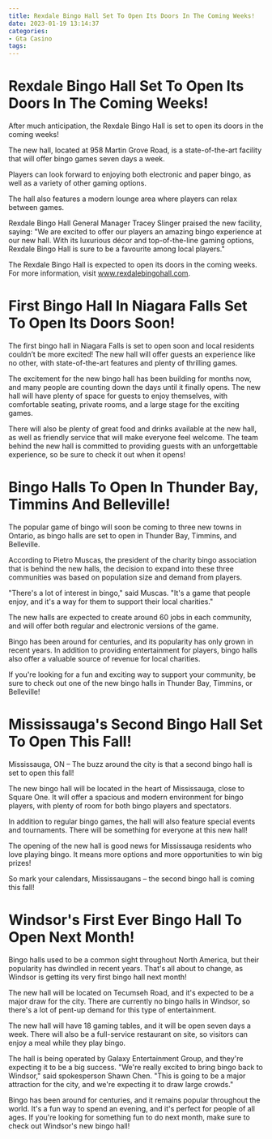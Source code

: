 ```yaml
---
title: Rexdale Bingo Hall Set To Open Its Doors In The Coming Weeks!
date: 2023-01-19 13:14:37
categories:
- Gta Casino
tags:
---
```



#  Rexdale Bingo Hall Set To Open Its Doors In The Coming Weeks!

After much anticipation, the Rexdale Bingo Hall is set to open its doors in the coming weeks!

The new hall, located at 958 Martin Grove Road, is a state-of-the-art facility that will offer bingo games seven days a week.

Players can look forward to enjoying both electronic and paper bingo, as well as a variety of other gaming options.

The hall also features a modern lounge area where players can relax between games.

Rexdale Bingo Hall General Manager Tracey Slinger praised the new facility, saying: "We are excited to offer our players an amazing bingo experience at our new hall. With its luxurious décor and top-of-the-line gaming options, Rexdale Bingo Hall is sure to be a favourite among local players."

The Rexdale Bingo Hall is expected to open its doors in the coming weeks. For more information, visit www.rexdalebingohall.com.

#  First Bingo Hall In Niagara Falls Set To Open Its Doors Soon!

The first bingo hall in Niagara Falls is set to open soon and local residents couldn’t be more excited! The new hall will offer guests an experience like no other, with state-of-the-art features and plenty of thrilling games.

The excitement for the new bingo hall has been building for months now, and many people are counting down the days until it finally opens. The new hall will have plenty of space for guests to enjoy themselves, with comfortable seating, private rooms, and a large stage for the exciting games.

There will also be plenty of great food and drinks available at the new hall, as well as friendly service that will make everyone feel welcome. The team behind the new hall is committed to providing guests with an unforgettable experience, so be sure to check it out when it opens!

#  Bingo Halls To Open In Thunder Bay, Timmins And Belleville!

The popular game of bingo will soon be coming to three new towns in Ontario, as bingo halls are set to open in Thunder Bay, Timmins, and Belleville.

According to Pietro Muscas, the president of the charity bingo association that is behind the new halls, the decision to expand into these three communities was based on population size and demand from players.

"There's a lot of interest in bingo," said Muscas. "It's a game that people enjoy, and it's a way for them to support their local charities."

The new halls are expected to create around 60 jobs in each community, and will offer both regular and electronic versions of the game.

Bingo has been around for centuries, and its popularity has only grown in recent years. In addition to providing entertainment for players, bingo halls also offer a valuable source of revenue for local charities.

If you're looking for a fun and exciting way to support your community, be sure to check out one of the new bingo halls in Thunder Bay, Timmins, or Belleville!

#  Mississauga's Second Bingo Hall Set To Open This Fall!

Mississauga, ON – The buzz around the city is that a second bingo hall is set to open this fall!

The new bingo hall will be located in the heart of Mississauga, close to Square One. It will offer a spacious and modern environment for bingo players, with plenty of room for both bingo players and spectators.

In addition to regular bingo games, the hall will also feature special events and tournaments. There will be something for everyone at this new hall!

The opening of the new hall is good news for Mississauga residents who love playing bingo. It means more options and more opportunities to win big prizes!

So mark your calendars, Mississaugans – the second bingo hall is coming this fall!

#  Windsor's First Ever Bingo Hall To Open Next Month!

Bingo halls used to be a common sight throughout North America, but their popularity has dwindled in recent years. That's all about to change, as Windsor is getting its very first bingo hall next month!

The new hall will be located on Tecumseh Road, and it's expected to be a major draw for the city. There are currently no bingo halls in Windsor, so there's a lot of pent-up demand for this type of entertainment.

The new hall will have 18 gaming tables, and it will be open seven days a week. There will also be a full-service restaurant on site, so visitors can enjoy a meal while they play bingo.

The hall is being operated by Galaxy Entertainment Group, and they're expecting it to be a big success. "We're really excited to bring bingo back to Windsor," said spokesperson Shawn Chen. "This is going to be a major attraction for the city, and we're expecting it to draw large crowds."

Bingo has been around for centuries, and it remains popular throughout the world. It's a fun way to spend an evening, and it's perfect for people of all ages. If you're looking for something fun to do next month, make sure to check out Windsor's new bingo hall!